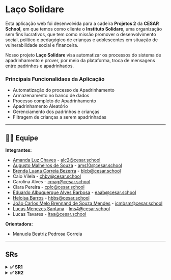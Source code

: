# Laço Solidare

Esta aplicação web foi desenvolvida para a cadeira **Projetos 2** da **CESAR School**, em que temos como cliente o **Instituto Solidare**, uma organização sem fins lucrativos, que tem como missão promover o desenvolvimento social, político e pedagógico de crianças e adolescentes em situação de vulnerabilidade social e financeira.​ 

Nosso projeto **Laço Solidare** visa automatizar os processos do sistema de apadrinhamento e prover, por meio da plataforma, troca de mensagens entre padrinhos e apadrinhados.

### Principais Funcionalidaes da Aplicação
- Automatização do processo de Apadrinhamento 
- Armazenamento no banco de dados
- Processo completo de Apadrinhamento
- Apadrinhamento Aleatório
- Gerenciamento dos padrinhos e crianças
- Filtragem de crianças a serem apadrinhadas

---

## 👩‍💻 Equipe

**Integrantes:**

* [Amanda Luz Chaves](https://github.com/amandaaluzc) - alc2@cesar.school  
* [Augusto Malheiros de Souza](https://github.com/goodguto) - ams10@cesar.school  
* [Brenda Luana Correia Bezerra](https://github.com/brendalu2005) - blcb@cesar.school  
* Caio Vilela - chbv@cesar.school  
* Carolina Alves - cmag@cesar.school  
* Clara Pereira - cplc@cesar.school  
* [Eduardo Albuquerque Alves Barbosa](https://github.com/eduaab) - eaab@cesar.school  
* [Heloisa Barros](https://github.com/heloisaborba) - hbbs@cesar.school  
* [João Carlos Melo Brennand de Souza Mendes](https://github.com/joaocm1804) - jcmbsm@cesar.school  
* [Lucas Menezes Santana](https://github.com/ucasmenezes08) - lms4@cesar.school  
* Lucas Tavares - ltas@cesar.school  

**Orientadora:**  
* Manuela Beatriz Pedrosa Correia

---

## SRs

<details>
<summary><strong>✅ SR1</strong></summary>

### 📜 Histórias de Usuário - Funcionalidades do Site "Laço Solidare"

#### História 02: Escolher uma criança de maneira aleatória

**Cenário 1**: Como usuário, ao visualizar as crianças na página de apadrinhamento do site “Laço Solidare”, gostaria de escolher uma criança de maneira aleatória, para não precisar tomar essa decisão tão difícil.

- **Dado** que o usuário está visualizando a página de apadrinhamento  
- **Quando** o usuário seleciona o botão “Escolha por Mim”  
- **Então** o site lhe indica uma criança para que ele possa apadrinhar  

#### História 03: Visualizar a descrição das crianças

**Cenário 1**: Como usuário, ao visualizar as crianças na página de apadrinhamento do site “Laço Solidare”, gostaria de poder ver mais informações sobre ela, para conseguir escolher quem quero apadrinhar.

- **Dado** que o usuário está visualizando a página de apadrinhamento  
- **Quando** o usuário seleciona o ícone de alguma criança  
- **Então** é exibido um modal com o nome, idade e sonho da criança escolhida  

🔗 [Link das Histórias de Usuário](https://docs.google.com/document/d/19KuOhW94pM85Zn40VEzIR0fK93RL_y0x_1isjKfzXWE/edit?usp=sharing)

---

### ✏️ Sketches

![Sketche1](media/sketche1.jpg)
![Sketche2](media/sketche2.jpg)

---

### 🎥 Screencast

[Screencast protótipo de baixa](https://youtu.be/LvRqtPp6ix8?feature=shared)

[Screencast Aplicação](https://youtu.be/z5TkcGMuzKM?feature=shared)

---

### 📋 Diagrama de Atividades

![Diagrama de Atividades](media/diagramasr1.jpg)

---

### 📌 Backlog e Sprint

#### Backlog:
![Backlog1](media/Backlog1.png)

#### Sprint SR1:
![Sprint](media/Sprint1.png)

---

### 🐛 Issue/Bug Tracker

* Issue #2  
  ![Issue #2](media/issue-1/bug2.png)

* Issue #8  
  ![Issue #8](media/issue-1/bug8.png)

* Issue #9  
  ![Issue #9](media/issue-1/bug9.png)

* Issue #13  
  ![Issue #13](media/issue-1/bug13.png)

* Issue #14  
  ![Issue #14](media/issue-1/bug14.png)

* Issue #16  
  ![Issue #16](media/issue-1/bug16.png)

* Issue #21  
  ![Issue #21](media/issue-1/bug21.png)

* Issue #24  
  ![Issue #24](media/issue-1/bug24.png)

* Issue #26  
  ![Issue #26](media/issue-1/bug26.png)

---

### 🚀 Deployment

🔗 [Site no Ar](https://lacosolidare-abcshnhxerhqbgga.brazilsouth-01.azurewebsites.net/)

🔗 [Página do Admin](https://lacosolidare-abcshnhxerhqbgga.brazilsouth-01.azurewebsites.net/admin)

#### Dados Admin
- **Login**: G5PJLACOSOLIDAREADMIN  
- **Senha**: #GRUPO5LS2025

---

### 👯‍♂️ Relato de programação

📄 [Documento da Programação em Par](https://docs.google.com/document/d/14FbzH0i16PJSR0gSy0T5qJmpo38lusP7hxhiUT6zfVk/edit?usp=sharing)

</details>

<details>
<summary><strong>✅ SR2</strong></summary>

### 📜 Histórias de Usuário Implementadas

#### História 01: Como usuário, eu gostaria de escolher uma criança para apadrinhar 
#### História 04: Como usuário, eu gostaria de filtrar as crianças por idade e/ou por gênero
#### História 05: Como padrinho, eu gostaria de visualizar as crianças que apadrinhei 
#### História 06: Como administrador, eu gostaria de gerenciar os padrinhos
#### História 07: Como administrador, eu gostaria de cadastrar crianças
#### História 08: Como administrador, eu gostaria de gerenciar as crianças

🔗 [Link das Histórias de Usuário e Cenários Atualizados](https://docs.google.com/document/d/1u4eRhVVwZgFhZe1qXeQgEIQJguWyihG8sPGUJnuedxc/edit?usp=sharing)

---

### ✏️ Sketches

![Sketche1](media/sketche1.jpg)

---

### 🎥 Screencast

[Screencast protótipo do Figma]()

[Screencast Aplicação]()

[Screencast Testes Automatizados]()

---

### 📋 Diagrama de Atividades

![Diagrama de Atividades](media/diagramasr1.jpg)

---

### 📌 Backlog e Sprint

#### Backlog:
![Backlog1]()

#### Sprint SR1:
![Sprint]()

[Link para acessar o JIRA](https://focustimenow.atlassian.net/jira/software/projects/LS/boards/34?sprintStarted=true)

---

### 🐛 Issue/Bug Tracker

* Issue #2  
  ![Issue #2](media/issue-1/bug2.png)

---

### 🚀 Deployment

🔗 [Site no Ar]()

🔗 [Página do Admin]()

#### Dados Admin
- **Login**: G5PJLACOSOLIDAREADMIN  
- **Senha**: #GRUPO5LS2025

---

### 👯‍♂️ Relato de programação

📄 [Documento da Programação em Par]()

</details>
